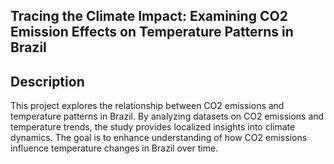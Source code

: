 ## Tracing the Climate Impact: Examining CO2 Emission Effects on Temperature Patterns in Brazil

## Description
This project explores the relationship between CO2 emissions and temperature patterns in Brazil. By analyzing datasets on CO2 emissions and temperature trends, the study provides localized insights into climate dynamics. The goal is to enhance understanding of how CO2 emissions influence temperature changes in Brazil over time.
